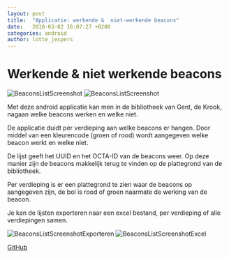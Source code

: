 ```yaml
---
layout: post
title:  "Applicatie: werkende &  niet-werkende beacons"
date:   2018-03-02 16:07:27 +0200
categories: android
author: lotte_jespers
---
```


# Werkende & niet werkende beacons

![BeaconsListScreenshot](https://i.imgur.com/BjOs4yEm.png) ![BeaconsListScreenshot](https://i.imgur.com/Y3mnEhOm.png)

Met deze android applicatie kan men in de bibliotheek van Gent, de Krook, nagaan welke beacons werken en welke niet.

De applicatie duidt per verdieping aan welke beacons er hangen. Door middel van een kleurencode (groen of rood) wordt aangegeven welke beacon werkt en welke niet. 

De lijst geeft het UUID en het OCTA-ID van de beacons weer. Op deze manier zijn de beacons makkelijk terug te vinden op de plattegrond van de bibliotheek. 

Per verdieping is er een plattegrond te zien waar de beacons op aangegeven zijn, de bol is rood of groen naarmate de werking van de beacon.

Je kan de lijsten exporteren naar een excel bestand, per verdieping of alle verdiepingen samen.

![BeaconsListScreenshotExporteren](https://i.imgur.com/q8gB676m.png) ![BeaconsListScreenshotExcel](https://i.imgur.com/agVGsuTm.png)

<a target="_blank" href="https://github.com/lab9k/Beacons/tree/master/Android/BeaconsList">GitHub</a>